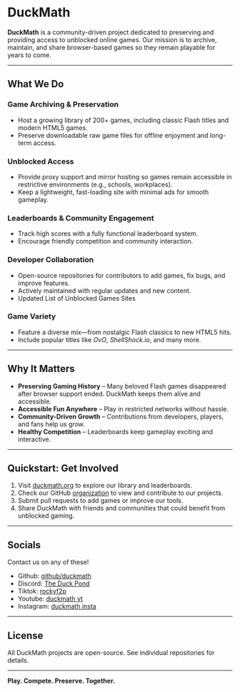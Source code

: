 # DuckMath

**DuckMath** is a community-driven project dedicated to preserving and providing access to unblocked online games. Our mission is to archive, maintain, and share browser-based games so they remain playable for years to come.

---

## What We Do

### Game Archiving & Preservation
- Host a growing library of 200+ games, including classic Flash titles and modern HTML5 games.
- Preserve downloadable raw game files for offline enjoyment and long-term access.

### Unblocked Access
- Provide proxy support and mirror hosting so games remain accessible in restrictive environments (e.g., schools, workplaces).
- Keep a lightweight, fast-loading site with minimal ads for smooth gameplay.

### Leaderboards & Community Engagement
- Track high scores with a fully functional leaderboard system.
- Encourage friendly competition and community interaction.

### Developer Collaboration
- Open-source repositories for contributors to add games, fix bugs, and improve features.
- Actively maintained with regular updates and new content.
- Updated List of Unblocked Games Sites

### Game Variety
- Feature a diverse mix—from nostalgic Flash classics to new HTML5 hits.
- Include popular titles like *OvO*, *ShellShock.io*, and many more.

---

## Why It Matters

- **Preserving Gaming History** – Many beloved Flash games disappeared after browser support ended. DuckMath keeps them alive and accessible.
- **Accessible Fun Anywhere** – Play in restricted networks without hassle.
- **Community-Driven Growth** – Contributions from developers, players, and fans help us grow.
- **Healthy Competition** – Leaderboards keep gameplay exciting and interactive.

---

## Quickstart: Get Involved

1. Visit [duckmath.org](https://duckmath.org) to explore our library and leaderboards.
2. Check our GitHub [organization](https://github.com/duckmath) to view and contribute to our projects.
3. Submit pull requests to add games or improve our tools.
4. Share DuckMath with friends and communities that could benefit from unblocked gaming.

---

## Socials
Contact us on any of these!

- Github: [github/duckmath](https://github.com/duckmath/duckmath.github.io)  
- Discord: [The Duck Pond](https://discord.gg/aMUVSARrEy)  
- Tiktok: [rockyf2p](https://www.tiktok.com/@rockyf2p)  
- Youtube: [duckmath yt](https://www.youtube.com/@duckmathgames)  
- Instagram: [duckmath insta](https://www.instagram.com/duckmath/reels/)  

---

## License
All DuckMath projects are open-source. See individual repositories for details.

---

**Play. Compete. Preserve. Together.**
